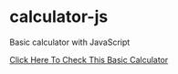 # calculator-js
Basic calculator with JavaScript


[Click Here To Check This Basic Calculator](https://burakeselik.github.io/calculator-js/ "Basic Calculator")
